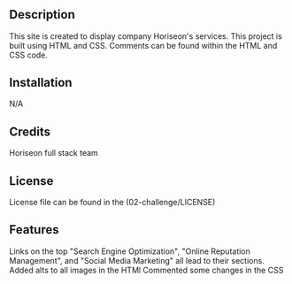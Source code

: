 # <Prework Study Guide Webpage>

## Description

This site is created to display company Horiseon's services. This project is built using HTML and CSS. Comments can be found within the HTML and CSS code. 

## Installation

N/A

## Credits

Horiseon full stack team

## License

License file can be found in the (02-challenge/LICENSE)

## Features

Links on the top "Search Engine Optimization", "Online Reputation Management", and "Social Media Marketing" all lead to their sections. 
Added alts to all images in the HTMl
Commented some changes in the CSS
